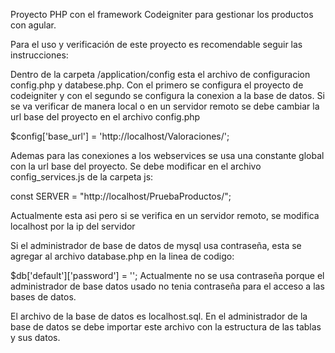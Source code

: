 Proyecto PHP con el framework Codeigniter para gestionar los productos con agular.

Para el uso y verificación de este proyecto es recomendable seguir las instrucciones:

Dentro de la carpeta /application/config esta el archivo de configuracion config.php y databese.php. Con el primero se configura el proyecto de codeigniter y con el segundo se configura la conexion a la base de datos. Si se va verificar de manera local o en un servidor remoto se debe cambiar la url base del proyecto en el archivo config.php

$config['base_url'] = 'http://localhost/Valoraciones/';

Ademas para las conexiones a los webservices se usa una constante global con la url base del proyecto. Se debe modificar en el archivo config_services.js de la carpeta js:

const SERVER = "http://localhost/PruebaProductos/";

Actualmente esta asi pero si se verifica en un servidor remoto, se modifica localhost por la ip del servidor

Si el administrador de base de datos de mysql usa contraseña, esta se agregar al archivo database.php en la linea de codigo:

$db['default']['password'] = '';
Actualmente no se usa contraseña porque el administrador de base datos usado no tenia contraseña para el acceso a las bases de datos.

El archivo de la base de datos es localhost.sql. En el administrador de la base de datos se debe importar este archivo con la estructura de las tablas y sus datos.

